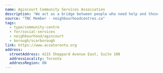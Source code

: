 ```yaml
---
name: Agincourt Community Services Association
description: "We act as a bridge between people who need help and those who can provide it."
source: "TNC Member - neighbourhoodcentres.ca"
tags:
  - type/community-centre
  - for/social-services
  - neighbourhood/agincourt
  - borough/scarborough
link: https://www.acsatoronto.org
address:
  streetAddress: 4215 Sheppard Avenue East, Suite 100
  addressLocality: Toronto
  addressRegion: ON
---
```

